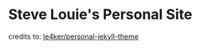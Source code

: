 # Steve Louie's Personal Site

credits to: [le4ker/personal-jekyll-theme](https://github.com/le4ker/personal-jekyll-theme)